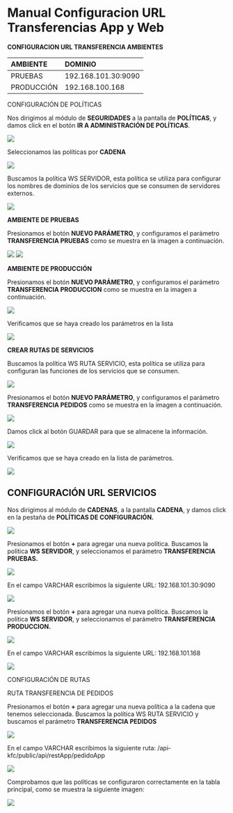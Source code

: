 # Manual Configuracion URL Transferencias App y Web


**CONFIGURACION URL TRANSFERENCIA AMBIENTES**

|AMBIENTE|DOMINIO|
|:----|:----|
|PRUEBAS|192.168.101.30:9090|
|PRODUCCIÓN|192.168.100.168|


CONFIGURACIÓN DE POLÍTICAS

Nos dirigimos al módulo de **SEGURIDADES** a la pantalla de **POLÍTICAS**, y damos click en el botón **IR A ADMINISTRACIÓN DE POLÍTICAS**.

![](67.png)

Seleccionamos las políticas por **CADENA**

![](68.png)

Buscamos la política WS SERVIDOR, esta política se utiliza para configurar los nombres de dominios de los servicios que se consumen de servidores externos.


![](69.png)


**AMBIENTE DE PRUEBAS**

Presionamos el botón **NUEVO PARÁMETRO**, y configuramos el parámetro **TRANSFERENCIA
PRUEBAS** como se muestra en la imagen a continuación.

![](70.png)
![](71.png)



**AMBIENTE DE PRODUCCIÓN**

Presionamos el botón **NUEVO PARÁMETRO**, y configuramos el parámetro **TRANSFERENCIA PRODUCCION** como se muestra en la imagen a continuación.

![](72.png)

Verificamos que se haya creado los parámetros en la lista

![](73.png)


**CREAR RUTAS DE SERVICIOS**

Buscamos la política WS RUTA SERVICIO, esta política se utiliza para configuran las funciones de los servicios que se consumen.

![](74.png)


Presionamos el botón **NUEVO PARÁMETRO**, y configuramos el parámetro **TRANSFERENCIA PEDIDOS** como se muestra en la imagen a continuación.

![](75.png)

Damos click al botón GUARDAR para que se almacene la información.


![](76.png)

Verificamos que se haya creado en la lista de parámetros.


![](77.png)


## CONFIGURACIÓN URL SERVICIOS

Nos dirigimos al módulo de **CADENAS**, a la pantalla **CADENA**, y damos click en la pestaña de **POLÍTICAS DE CONFIGURACIÓN.**


![](78.png)


Presionamos el botón **+** para agregar una nueva política. Buscamos la política **WS SERVIDOR**, y seleccionamos el parámetro **TRANSFERENCIA PRUEBAS.**

![](79.png)

En el campo VARCHAR escribimos la siguiente URL: 192.168.101.30:9090



![](80.png)

Presionamos el botón **+** para agregar una nueva política. Buscamos la política **WS SERVIDOR**, y seleccionamos el parámetro **TRANSFERENCIA PRODUCCION.**

![](81.png)

En el campo VARCHAR escribimos la siguiente URL: 192.168.101.168

![](82.png)


CONFIGURACIÓN DE RUTAS

RUTA TRANSFERENCIA DE PEDIDOS

Presionamos el botón **+** para agregar una nueva política a la cadena que tenemos
seleccionada. Buscamos la política WS RUTA SERVICIO y buscamos el parámetro
**TRANSFERENCIA PEDIDOS**

![](83.png)


En el campo VARCHAR escribimos la siguiente ruta: /api-kfc/public/api/restApp/pedidoApp


![](84.png)

Comprobamos que las políticas se configuraron correctamente en la tabla principal, como se muestra la siguiente imagen:


![](85.png)